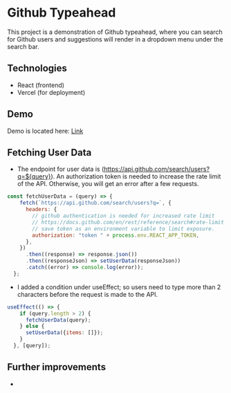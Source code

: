 # Github Typeahead

This project is a demonstration of Github typeahead, where you can search for Github users and suggestions will render in a dropdown menu under the search bar.

## Technologies

* React (frontend)
* Vercel (for deployment)

## Demo

Demo is located here: [Link](https://github-typeahead-4gf3nvox8.vercel.app/)

## Fetching User Data

* The endpoint for user data is (https://api.github.com/search/users?q=${query}). An authorization token is needed to increase the rate limit of the API. Otherwise, you will get an error after a few requests.

```javascript
const fetchUserData = (query) => {
    fetch(`https://api.github.com/search/users?q=`, {
      headers: {
        // github authentication is needed for increased rate limit
        // https://docs.github.com/en/rest/reference/search#rate-limit
        // save token as an environment variable to limit exposure.
        authorization: "token " + process.env.REACT_APP_TOKEN,
      },
    })
      .then((response) => response.json())
      .then((responseJson) => setUserData(responseJson))
      .catch((error) => console.log(error));
  };
```

* I added a condition under useEffect; so users need to type more than 2 characters before the request is made to the API.

```javascript
useEffect(() => {
    if (query.length > 2) {
      fetchUserData(query);
    } else {
      setUserData({items: []});
    }
  }, [query]);
```

## Further improvements

* 



